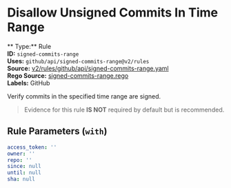 # Disallow Unsigned Commits In Time Range  
** Type:** Rule  
**ID:** `signed-commits-range`  
**Uses:** `github/api/signed-commits-range@v2/rules`  
**Source:** [v2/rules/github/api/signed-commits-range.yaml](https://github.com/scribe-public/sample-policies/v2/rules/github/api/signed-commits-range.yaml)  
**Rego Source:** [signed-commits-range.rego](https://github.com/scribe-public/sample-policies/v2/rules/github/api/signed-commits-range.rego)  
**Labels:** GitHub  

Verify commits in the specified time range are signed.

> Evidence for this rule **IS NOT** required by default but is recommended.


## Rule Parameters (`with`)  
```yaml
access_token: ''
owner: ''
repo: ''
since: null
until: null
sha: null
```


